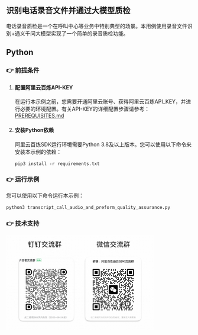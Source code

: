 [comment]: # (title and brief introduction of the sample)
## 识别电话录音文件并通过大模型质检
电话录音质检是一个在呼叫中心等业务中特别典型的场景。本用例使用录音文件识别+通义千问大模型实现了一个简单的录音质检功能。

## Python

[comment]: # (prerequisites)
### :point_right: 前提条件

1. #### 配置阿里云百炼API-KEY

    在运行本示例之前，您需要开通阿里云账号、获得阿里云百炼API_KEY，并进行必要的环境配置。有关API-KEY的详细配置步骤请参考：[PREREQUISITES.md](../../../../PREREQUISITES.md)

1. #### 安装Python依赖

    阿里云百炼SDK运行环境需要Python 3.8及以上版本。您可以使用以下命令来安装本示例的依赖：
    ```commandline
    pip3 install -r requirements.txt
    ```

[comment]: # (how to run the sample and expected results)
### :point_right: 运行示例

您可以使用以下命令运行本示例：
```commandline
python3 transcript_call_audio_and_preform_quality_assurance.py
```

[comment]: # (technical support of the sample)
### :point_right: 技术支持
<img src="../../../docs/image/groups.png" width="400"/>
